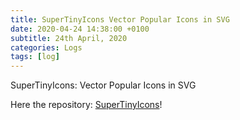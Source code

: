 ```yaml
---
title: SuperTinyIcons Vector Popular Icons in SVG
date: 2020-04-24 14:38:00 +0100
subtitle: 24th April, 2020
categories: Logs
tags: [log]
---
```


SuperTinyIcons: Vector Popular Icons in SVG

Here the repository: [SuperTinyIcons](https://github.com/edent/SuperTinyIcons)!